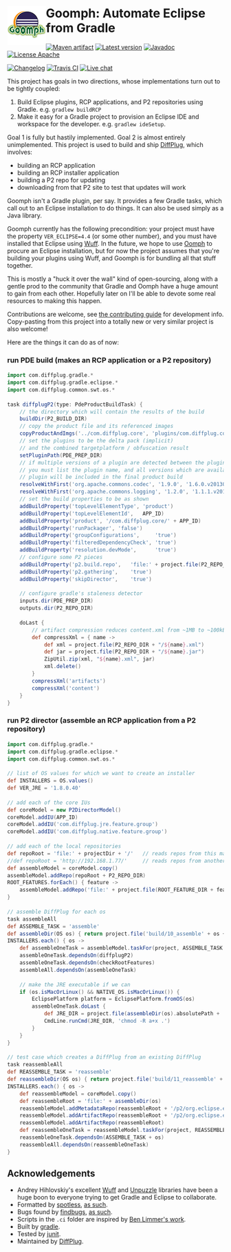 # <img align="left" src="images/goomph_logo.png"> Goomph: Automate Eclipse from Gradle

<!---freshmark shields
output = [
	link(shield('Maven artifact', 'mavenCentral', '{{group}}:{{name}}', 'blue'), 'https://bintray.com/{{org}}/opensource/{{name}}/view'),
	link(shield('Latest version', 'latest', '{{stable}}', 'blue'), 'https://github.com/{{org}}/{{name}}/releases/latest'),
	link(shield('Javadoc', 'javadoc', 'OK', 'blue'), 'https://{{org}}.github.io/{{name}}/javadoc/{{stable}}/'),
	link(shield('License Apache', 'license', 'Apache', 'blue'), 'https://tldrlegal.com/license/apache-license-2.0-(apache-2.0)'),
	'',
	link(shield('Changelog', 'changelog', '{{version}}', 'brightgreen'), 'CHANGES.md'),
	link(image('Travis CI', 'https://travis-ci.org/{{org}}/{{name}}.svg?branch=master'), 'https://travis-ci.org/{{org}}/{{name}}'),
	link(shield('Live chat', 'gitter', 'live chat', 'brightgreen'), 'https://gitter.im/{{org}}/{{name}}')
	].join('\n');
-->
[![Maven artifact](https://img.shields.io/badge/mavenCentral-com.diffplug.gradle%3Agoomph-blue.svg)](https://bintray.com/diffplug/opensource/goomph/view)
[![Latest version](https://img.shields.io/badge/latest-1.2.0-blue.svg)](https://github.com/diffplug/goomph/releases/latest)
[![Javadoc](https://img.shields.io/badge/javadoc-OK-blue.svg)](https://diffplug.github.io/goomph/javadoc/1.2.0/)
[![License Apache](https://img.shields.io/badge/license-Apache-blue.svg)](https://tldrlegal.com/license/apache-license-2.0-(apache-2.0))

[![Changelog](https://img.shields.io/badge/changelog-1.2.0-brightgreen.svg)](CHANGES.md)
[![Travis CI](https://travis-ci.org/diffplug/goomph.svg?branch=master)](https://travis-ci.org/diffplug/goomph)
[![Live chat](https://img.shields.io/badge/gitter-live_chat-brightgreen.svg)](https://gitter.im/diffplug/goomph)
<!---freshmark /shields -->

<!---freshmark javadoc
output = prefixDelimiterReplace(input, 'https://{{org}}.github.io/{{name}}/javadoc/', '/', stable);
-->

This project has goals in two directions, whose implementations turn out to be tightly coupled:

1. Build Eclipse plugins, RCP applications, and P2 repositories using Gradle.  e.g. `gradlew buildRCP`
2. Make it easy for a Gradle project to provision an Eclipse IDE and workspace for the developer.  e.g. `gradlew ideSetup`.

Goal 1 is fully but hastily implemented.  Goal 2 is almost entirely unimplemented.  This project is used to build and ship [DiffPlug](http://www.diffplug.com/), which involves:

- building an RCP application
- building an RCP installer application
- building a P2 repo for updating
- downloading from that P2 site to test that updates will work

Goomph isn't a Gradle plugin, per say.  It provides a few Gradle tasks, which call out to an Eclipse installation to do things.  It can also be used simply as a Java library.

Goomph currently has the following precondition: your project must have the property `VER_ECLIPSE=4.4` (or some other number), and you must have installed that Eclipse using [Wuff](https://github.com/akhikhl/wuff).  In the future, we hope to use [Oomph](http://help.eclipse.org/mars/index.jsp?topic=%2Forg.eclipse.oomph.targlets.doc%2Fjavadoc%2Findex.html&help-doc.html) to procure an Eclipse installation, but for now the project assumes that you're building your plugins using Wuff, and Goomph is for bundling all that stuff together.

This is mostly a "huck it over the wall" kind of open-sourcing, along with a gentle prod to the community that Gradle and Oomph have a huge amount to gain from each other.  Hopefully later on I'll be able to devote some real resources to making this happen.

Contributions are welcome, see [the contributing guide](CONTRIBUTING.md) for development info.  Copy-pasting from this project into a totally new or very similar project is also welcome!

Here are the things it can do as of now:

### run PDE build (makes an RCP application or a P2 repository)

```groovy
import com.diffplug.gradle.*
import com.diffplug.gradle.eclipse.*
import com.diffplug.common.swt.os.*

task diffplugP2(type: PdeProductBuildTask) {
	// the directory which will contain the results of the build
	buildDir(P2_BUILD_DIR)
	// copy the product file and its referenced images
	copyProductAndImgs('../com.diffplug.core', 'plugins/com.diffplug.core')
	// set the plugins to be the delta pack (implicit)
	// and the combined targetplatform / obfuscation result
	setPluginPath(PDE_PREP_DIR)
	// if multiple versions of a plugin are detected between the pluginPath / targetplatform,
	// you must list the plugin name, and all versions which are available.  only the first
	// plugin will be included in the final product build
	resolveWithFirst('org.apache.commons.codec', '1.9.0', '1.6.0.v201305230611')
	resolveWithFirst('org.apache.commons.logging', '1.2.0', '1.1.1.v201101211721')
	// set the build properties to be as shown
	addBuildProperty('topLevelElementType',	'product')
	addBuildProperty('topLevelElementId',	APP_ID)
	addBuildProperty('product', '/com.diffplug.core/' + APP_ID)
	addBuildProperty('runPackager', 'false')
	addBuildProperty('groupConfigurations',		'true')
	addBuildProperty('filteredDependencyCheck',	'true')
	addBuildProperty('resolution.devMode',		'true')
	// configure some P2 pieces
	addBuildProperty('p2.build.repo',	'file:' + project.file(P2_REPO_DIR).absolutePath)
	addBuildProperty('p2.gathering',	'true')
	addBuildProperty('skipDirector',	'true')

	// configure gradle's staleness detector
	inputs.dir(PDE_PREP_DIR)
	outputs.dir(P2_REPO_DIR)

	doLast {
		// artifact compression reduces content.xml from ~1MB to ~100kB
		def compressXml = { name ->
			def xml = project.file(P2_REPO_DIR + "/${name}.xml")
			def jar = project.file(P2_REPO_DIR + "/${name}.jar")
			ZipUtil.zip(xml, "${name}.xml", jar)
			xml.delete()
		}
		compressXml('artifacts')
		compressXml('content')
	}
}

```

### run P2 director (assemble an RCP application from a P2 repository)

```groovy
import com.diffplug.gradle.*
import com.diffplug.gradle.eclipse.*
import com.diffplug.common.swt.os.*

// list of OS values for which we want to create an installer
def INSTALLERS = OS.values()
def VER_JRE = '1.8.0.40'

// add each of the core IUs
def coreModel = new P2DirectorModel()
coreModel.addIU(APP_ID)
coreModel.addIU('com.diffplug.jre.feature.group')
coreModel.addIU('com.diffplug.native.feature.group')

// add each of the local repositories
def repoRoot = 'file:' + projectDir + '/'	// reads repos from this machine
//def repoRoot = 'http://192.168.1.77/'		// reads repos from another machine running hostFiles()
def assembleModel = coreModel.copy()
assembleModel.addRepo(repoRoot + P2_REPO_DIR)
ROOT_FEATURES.forEach() { feature ->
	assembleModel.addRepo('file:' + project.file(ROOT_FEATURE_DIR + feature))
}

// assemble DiffPlug for each os
task assembleAll
def ASSEMBLE_TASK = 'assemble'
def assembleDir(OS os) { return project.file('build/10_assemble' + os + (os.isMac() ? ".app" : "")) }
INSTALLERS.each() { os ->
	def assembleOneTask = assembleModel.taskFor(project, ASSEMBLE_TASK + os, os, assembleDir(os))
	assembleOneTask.dependsOn(diffplugP2)
	assembleOneTask.dependsOn(checkRootFeatures)
	assembleAll.dependsOn(assembleOneTask)

	// make the JRE executable if we can
	if (os.isMacOrLinux() && NATIVE_OS.isMacOrLinux()) {
		EclipsePlatform platform = EclipsePlatform.fromOS(os)
		assembleOneTask.doLast {
			def JRE_DIR = project.file(assembleDir(os).absolutePath + '/features/com.diffplug.jre.' + platform + '_' + VER_JRE + '/jre')
			CmdLine.runCmd(JRE_DIR, 'chmod -R a+x .')
		}
	}
}

// test case which creates a DiffPlug from an existing DiffPlug
task reassembleAll
def REASSEMBLE_TASK = 'reassemble'
def reassembleDir(OS os) { return project.file('build/11_reassemble' + os + (os.isMac() ? ".app" : "")) }
INSTALLERS.each() { os ->
	def reassembleModel = coreModel.copy()
	def reassembleRoot = 'file:' + assembleDir(os)
	reassembleModel.addMetadataRepo(reassembleRoot + '/p2/org.eclipse.equinox.p2.engine/profileRegistry/ProfileDiffPlugP2.profile')
	reassembleModel.addArtifactRepo(reassembleRoot + '/p2/org.eclipse.equinox.p2.core/cache')
	reassembleModel.addArtifactRepo(reassembleRoot)
	def reassembleOneTask = reassembleModel.taskFor(project, REASSEMBLE_TASK + os, os, reassembleDir(os))
	reassembleOneTask.dependsOn(ASSEMBLE_TASK + os)
	reassembleAll.dependsOn(reassembleOneTask)
}

```

<!---freshmark /javadoc -->

## Acknowledgements

* Andrey Hihlovskiy's excellent [Wuff](https://github.com/akhikhl/wuff) and [Unpuzzle](https://github.com/akhikhl/unpuzzle) libraries have been a huge boon to everyone trying to get Gradle and Eclipse to collaborate.
* Formatted by [spotless](https://github.com/diffplug/spotless), [as such](https://github.com/diffplug/durian/blob/v2.0/build.gradle?ts=4#L70-L90).
* Bugs found by [findbugs](http://findbugs.sourceforge.net/), [as such](https://github.com/diffplug/durian/blob/v2.0/build.gradle?ts=4#L92-L116).
* Scripts in the `.ci` folder are inspired by [Ben Limmer's work](http://benlimmer.com/2013/12/26/automatically-publish-javadoc-to-gh-pages-with-travis-ci/).
* Built by [gradle](http://gradle.org/).
* Tested by [junit](http://junit.org/).
* Maintained by [DiffPlug](http://www.diffplug.com/).
